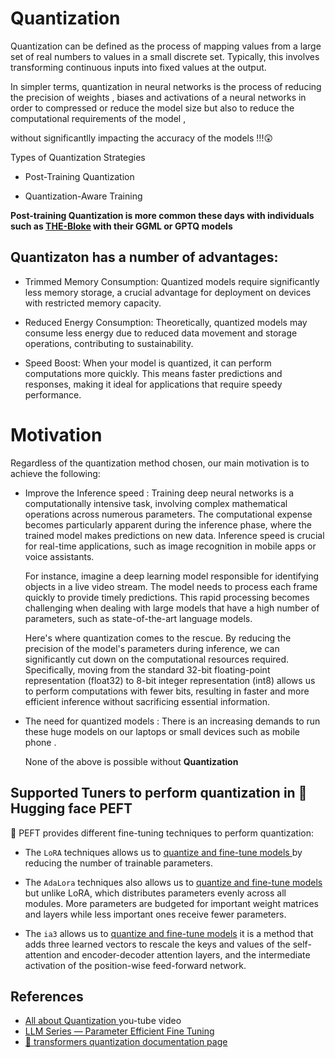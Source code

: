 # Quantization 


Quantization can be defined as the process of mapping values from a large set of real numbers to values in a small discrete set. Typically, this involves transforming continuous inputs into fixed values at the output. 

In simpler terms,  quantization in neural networks is the process of reducing the precision of weights , biases and activations of a neural networks in order to compressed or reduce the model size but also to reduce the computational requirements of the model  , 

without significantlly impacting the accuracy of the models !!!😲 

Types of Quantization Strategies

* Post-Training Quantization

* Quantization-Aware Training

**Post-training Quantization is more common these days with individuals such as [THE-Bloke](https://huggingface.co/TheBloke) with their GGML or GPTQ models**


## Quantizaton  has a number of advantages: 

*  Trimmed Memory Consumption: Quantized models require significantly less memory storage, a crucial advantage for deployment on devices with restricted memory capacity.

*  Reduced Energy Consumption: Theoretically, quantized models may consume less energy due to reduced data movement and storage operations, contributing to sustainability.

* Speed Boost: When your model is quantized, it can perform computations more quickly. This means faster predictions and responses, making it ideal for applications that require speedy performance.

  
# Motivation 

Regardless of the quantization method chosen, our main motivation is to achieve the following:

* Improve the Inference speed :  Training deep neural networks is a computationally intensive task, involving complex mathematical operations across numerous parameters. The 
computational expense becomes particularly apparent during the inference phase, where the trained model makes predictions on new data. Inference speed is crucial for real-time applications, such as image recognition in mobile apps or voice assistants.

  For instance, imagine a deep learning model responsible for identifying objects in a live video stream. The model needs to process each frame quickly to provide timely predictions. This rapid processing becomes challenging when dealing with large models that have a high number of parameters, such as state-of-the-art language models.

  Here's where quantization comes to the rescue. By reducing the precision of the model's parameters during inference, we can significantly cut down on the computational resources required. Specifically, moving from the standard 32-bit floating-point representation (float32) to 8-bit integer representation (int8) allows us to perform computations with fewer bits, resulting in faster and more efficient inference without sacrificing essential information.


* The need for quantized models : There is an increasing demands to run these huge models on our laptops or small devices such as  mobile phone . 
  
  None of the above is possible without **Quantization**   


## Supported Tuners to perform quantization in 🤗 Hugging face PEFT

🤗 PEFT provides different fine-tuning techniques  to perform quantization:

* The `LoRA` techniques allows us to
[quantize and fine-tune models ](https://huggingface.co/docs/peft/main/en/package_reference/lora)by reducing the number of trainable parameters.

* The `AdaLora` techniques also allows us to [quantize and fine-tune models](https://huggingface.co/docs/peft/main/en/package_reference/adalora) but unlike LoRA, which distributes parameters evenly across all modules. More parameters are budgeted for important weight matrices and layers while less important ones receive fewer parameters.

* The `ia3` allows us to [quantize and fine-tune models](https://huggingface.co/docs/peft/main/en/package_reference/ia3) it is a method that adds three learned vectors to rescale the keys and values of the self-attention and encoder-decoder attention layers, and the intermediate activation of the position-wise feed-forward network.


## References

- [All about Quantization ](https://www.youtube.com/watch?v=UQlsqdwCQdc&t=478s) you-tube video
- [LLM Series — Parameter Efficient Fine Tuning](https://medium.com/@abonia/llm-series-parameter-efficient-fine-tuning-e9839fae44ac)
- [🤗 transformers quantization documentation page](https://huggingface.co/docs/transformers/main_classes/quantization) 